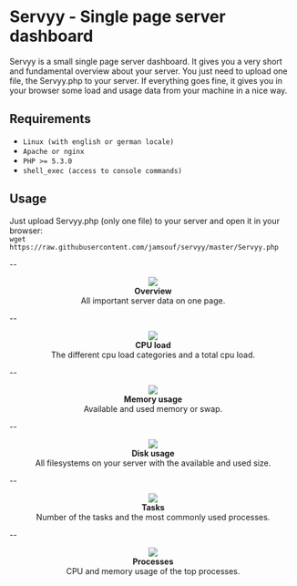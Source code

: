 Servyy - Single page server dashboard
======
Servyy is a small single page server dashboard. It gives you a very short and fundamental overview about your server. You just need to upload one file, the Servyy.php to your server. If everything goes fine, it gives you in your browser some load and usage data from your machine in a nice way.

Requirements
-----
* `Linux (with english or german locale)`
* `Apache or nginx`
* `PHP >= 5.3.0`
* `shell_exec (access to console commands)`

Usage
-----
Just upload Servyy.php (only one file) to your server and open it in your browser:  
`wget https://raw.githubusercontent.com/jamsouf/servyy/master/Servyy.php`

--

<p align="center">
<img src="https://jamsouf.github.io/servyy/assets/img/readme-overview.png"><br>
<b>Overview</b><br>
All important server data on one page.
</p>

--

<p align="center">
<img src="https://jamsouf.github.io/servyy/assets/img/readme-cpu-load.png"><br>
<b>CPU load</b><br>
The different cpu load categories and a total cpu load.
</p>

--

<p align="center"><img src="https://jamsouf.github.io/servyy/assets/img/readme-memory.png"><br>
<b>Memory usage</b><br>
Available and used memory or swap.
</p>

--

<p align="center">
<img src="https://jamsouf.github.io/servyy/assets/img/readme-disk.png"><br>
<b>Disk usage</b><br>
All filesystems on your server with the available and used size.
</p>

--

<p align="center">
<img src="https://jamsouf.github.io/servyy/assets/img/readme-tasks.png"><br>
<b>Tasks</b><br>
Number of the tasks and the most commonly used processes.
</p>

--

<p align="center">
<img src="https://jamsouf.github.io/servyy/assets/img/readme-processes.png"><br>
<b>Processes</b><br>
CPU and memory usage of the top processes.
</p>
